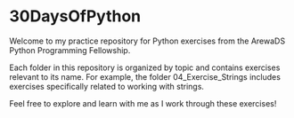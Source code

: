 # 30DaysOfPython
Welcome to my practice repository for Python exercises from the ArewaDS Python Programming Fellowship.

Each folder in this repository is organized by topic and contains exercises relevant to its name. For example, the folder 04_Exercise_Strings includes exercises specifically related to working with strings.

Feel free to explore and learn with me as I work through these exercises!
